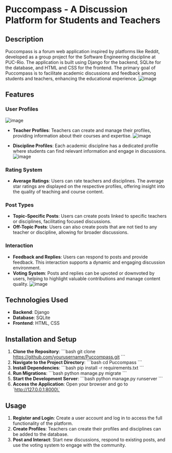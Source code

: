
# Puccompass - A Discussion Platform for Students and Teachers

## Description
Puccompass is a forum web application inspired by platforms like Reddit, developed as a group project for the Software Engineering discipline at PUC-Rio. The application is built using Django for the backend, SQLite for the database, and HTML and CSS for the frontend. The primary goal of Puccompass is to facilitate academic discussions and feedback among students and teachers, enhancing the educational experience.
![image](https://github.com/miguelthemigs/pucompass/assets/93150152/4842ff02-813a-4d4c-ab1c-f3dfac019391)

## Features

### User Profiles
![image](https://github.com/miguelthemigs/pucompass/assets/93150152/8d631630-55fa-4295-90ef-89accfbe9ad2)

- **Teacher Profiles**: Teachers can create and manage their profiles, providing information about their courses and expertise.
![image](https://github.com/miguelthemigs/pucompass/assets/93150152/12c43aa9-aaa7-4dc0-9e29-55e4b2477dcf)

- **Discipline Profiles**: Each academic discipline has a dedicated profile where students can find relevant information and engage in discussions.
![image](https://github.com/miguelthemigs/pucompass/assets/93150152/9234eb49-36ea-4a89-8379-e8eb887a1c9a)

### Rating System
- **Average Ratings**: Users can rate teachers and disciplines. The average star ratings are displayed on the respective profiles, offering insight into the quality of teaching and course content.

### Post Types
- **Topic-Specific Posts**: Users can create posts linked to specific teachers or disciplines, facilitating focused discussions.
- **Off-Topic Posts**: Users can also create posts that are not tied to any teacher or discipline, allowing for broader discussions.

### Interaction
- **Feedback and Replies**: Users can respond to posts and provide feedback. This interaction supports a dynamic and engaging discussion environment.
- **Voting System**: Posts and replies can be upvoted or downvoted by users, helping to highlight valuable contributions and manage content quality.
![image](https://github.com/miguelthemigs/pucompass/assets/93150152/87f73f0e-8fc7-4fa7-a6c2-e3741dee7203)

## Technologies Used
- **Backend**: Django
- **Database**: SQLite
- **Frontend**: HTML, CSS

## Installation and Setup
1. **Clone the Repository**:
   \`\`\`bash
   git clone https://github.com/yourusername/Puccompass.git
   \`\`\`
2. **Navigate to the Project Directory**:
   \`\`\`bash
   cd Puccompass
   \`\`\`
3. **Install Dependencies**:
   \`\`\`bash
   pip install -r requirements.txt
   \`\`\`
4. **Run Migrations**:
   \`\`\`bash
   python manage.py migrate
   \`\`\`
5. **Start the Development Server**:
   \`\`\`bash
   python manage.py runserver
   \`\`\`
6. **Access the Application**: Open your browser and go to \`http://127.0.0.1:8000\`

## Usage
1. **Register and Login**: Create a user account and log in to access the full functionality of the platform.
2. **Create Profiles**: Teachers can create their profiles and disciplines can be added to the database.
3. **Post and Interact**: Start new discussions, respond to existing posts, and use the voting system to engage with the community.

